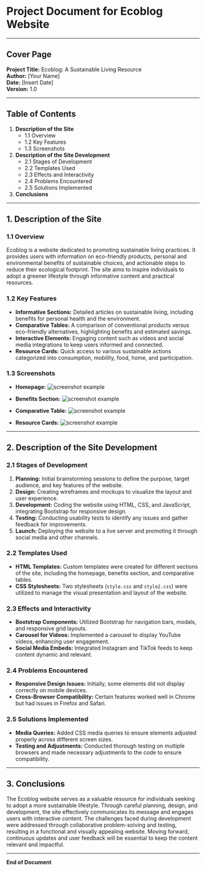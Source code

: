 # Project Document for Ecoblog Website

---

## Cover Page

**Project Title:** Ecoblog: A Sustainable Living Resource  
**Author:** [Your Name]  
**Date:** [Insert Date]  
**Version:** 1.0  

---

## Table of Contents

1. **Description of the Site**
   - 1.1 Overview
   - 1.2 Key Features
   - 1.3 Screenshots
2. **Description of the Site Development**
   - 2.1 Stages of Development
   - 2.2 Templates Used
   - 2.3 Effects and Interactivity
   - 2.4 Problems Encountered
   - 2.5 Solutions Implemented
3. **Conclusions**

---

## 1. Description of the Site

### 1.1 Overview

Ecoblog is a website dedicated to promoting sustainable living practices. It provides users with information on eco-friendly products, personal and environmental benefits of sustainable choices, and actionable steps to reduce their ecological footprint. The site aims to inspire individuals to adopt a greener lifestyle through informative content and practical resources.

### 1.2 Key Features

- **Informative Sections:** Detailed articles on sustainable living, including benefits for personal health and the environment.
- **Comparative Tables:** A comparison of conventional products versus eco-friendly alternatives, highlighting benefits and estimated savings.
- **Interactive Elements:** Engaging content such as videos and social media integrations to keep users informed and connected.
- **Resource Cards:** Quick access to various sustainable actions categorized into consumption, mobility, food, home, and participation.

### 1.3 Screenshots

- **Homepage:**
  ![screenshot example](screenshot_homepage.png)

- **Benefits Section:**
  ![screenshot example](screenshot_benefits.png)

- **Comparative Table:**
  ![screenshot example](screenshot_table.png)

- **Resource Cards:**
  ![screenshot example](screenshot_cards.png)

---

## 2. Description of the Site Development

### 2.1 Stages of Development

1. **Planning:** Initial brainstorming sessions to define the purpose, target audience, and key features of the website.
2. **Design:** Creating wireframes and mockups to visualize the layout and user experience.
3. **Development:** Coding the website using HTML, CSS, and JavaScript, integrating Bootstrap for responsive design.
4. **Testing:** Conducting usability tests to identify any issues and gather feedback for improvements.
5. **Launch:** Deploying the website to a live server and promoting it through social media and other channels.

### 2.2 Templates Used

- **HTML Templates:** Custom templates were created for different sections of the site, including the homepage, benefits section, and comparative tables.
- **CSS Stylesheets:** Two stylesheets (`style.css` and `style2.css`) were utilized to manage the visual presentation and layout of the website.

### 2.3 Effects and Interactivity

- **Bootstrap Components:** Utilized Bootstrap for navigation bars, modals, and responsive grid layouts.
- **Carousel for Videos:** Implemented a carousel to display YouTube videos, enhancing user engagement.
- **Social Media Embeds:** Integrated Instagram and TikTok feeds to keep content dynamic and relevant.

### 2.4 Problems Encountered

- **Responsive Design Issues:** Initially, some elements did not display correctly on mobile devices.
- **Cross-Browser Compatibility:** Certain features worked well in Chrome but had issues in Firefox and Safari.

### 2.5 Solutions Implemented

- **Media Queries:** Added CSS media queries to ensure elements adjusted properly across different screen sizes.
- **Testing and Adjustments:** Conducted thorough testing on multiple browsers and made necessary adjustments to the code to ensure compatibility.

---

## 3. Conclusions

The Ecoblog website serves as a valuable resource for individuals seeking to adopt a more sustainable lifestyle. Through careful planning, design, and development, the site effectively communicates its message and engages users with interactive content. The challenges faced during development were addressed through collaborative problem-solving and testing, resulting in a functional and visually appealing website. Moving forward, continuous updates and user feedback will be essential to keep the content relevant and impactful.

---

**End of Document**